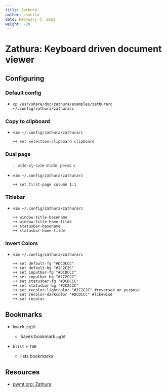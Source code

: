 ```yaml
---
title: Zathura
author: csmertx
date: February 4, 2023
weight: -20
---
```


# Zathura: Keyboard driven document viewer

## Configuring

### Default config

- ```cp /usr/share/doc/zathura/examples/zathurarc ~/.config/zathura/zathurarc```

### Copy to clipboard

- ```vim ~/.config/zathura/zathurarc```

    ```
    ++ set selection-clipboard clipboard
    ```

### Dual page

> side-by-side mode: press ```d```

- ```vim ~/.config/zathura/zathurarc```

    ```
    ++ set first-page column 1:1
    ```

### Titlebar

- ```vim ~/.config/zathura/zathurarc```

    ```
    ++ window-title-basename
    ++ window-title-home-tilde
    ++ statusbar-basename
    ++ statusbar-home-tilde
    ```

### Invert Colors

- ```vim ~/.config/zathura/zathurarc```

    ```
    ++ set default-fg "#DCDCCC"
    ++ set default-bg "#2C2C2C"
    ++ set inputbar-fg "#DCDCCC"
    ++ set inputbar-bg "#2C2C2C"
    ++ set statusbar-fg "#DCDCCC"
    ++ set statusbar-bg "#2C2C2C"
    ++ set recolor-lightcolor "#2C2C2C" #reversed on purpose
    ++ set recolor-darkcolor "#DCDCCC" #likewise
    ++ set recolor
    ```

## Bookmarks

- ```bmark pg10```

    - Saves bookmark ```pg10```

- ```blist``` + ```TAB```

    - lists bookmarks

## Resources

- [pwmt.org: Zathura](https://pwmt.org/projects/zathura/)
